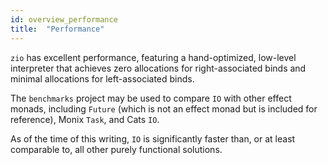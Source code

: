 ```yaml
---
id: overview_performance
title:  "Performance"
---
```


`zio` has excellent performance, featuring a hand-optimized, low-level interpreter that achieves zero allocations for right-associated binds and minimal allocations for left-associated binds.

The `benchmarks` project may be used to compare `IO` with other effect monads, including `Future` (which is not an effect monad but is included for reference), Monix `Task`, and Cats `IO`.

As of the time of this writing, `IO` is significantly faster than, or at least comparable to, all other purely functional solutions.

